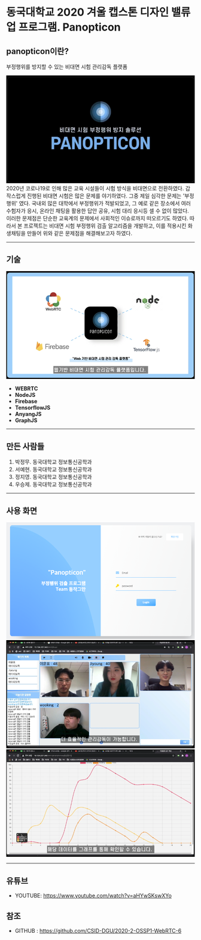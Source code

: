# 동국대학교 2020 겨울 캡스톤 디자인 밸류업 프로그램. Panopticon
## panopticon이란?
부정행위를 방지할 수 있는 비대면 시험 관리감독 플랫폼

![Alt text](./img/logo.png)
2020년 코로나19로 인해 많은 교육 시설들이 시험 방식을 비대면으로 전환하였다. 갑작스럽게 진행된 비대면 시험은 많은 문제를 야기하였다. 그중 제일 심각한 문제는 '부정행위' 였다. 국내외 많은 대학에서 부정행위가 적발되었고, 그 예로 같은 장소에서 여러 수험자가 응시, 온라인 채팅을 활용한 답안 공유, 시험 대리 응시등 셀 수 없이 많았다. 이러한 문제점은 단순한 교육계의 문제에서 사회적인 이슈로까지 떠오르기도 하였다.
따라서 본 프로젝트는 비대면 시험 부정행위 검출 알고리즘을 개발하고, 이를 적용시킨 화생채팅을 만들어 위와 같은 문제점을 해결해보고자 하였다. 
****
## 기술
![Alt text](./img/tech_stack.png)
+ **WEBRTC**   
+ **NodeJS**   
+ **Firebase**   
+ **TensorflowJS**   
+ **AnyangJS**   
+ **GraphJS**
****
## 만든 사람들
1. 박정무. 동국대학교 정보통신공학과 
2. 서예현. 동국대학교 정보통신공학과 
3. 정지영. 동국대학교 정보통신공학과 
4. 우승제. 동국대학교 정보통신공학과 
****
## 사용 화면
![Alt text](./img/login.png)
![Alt text](./img/using_panopticon.png)
![Alt text](./img/graph.png)
****
## 유튜브
* YOUTUBE: <https://www.youtube.com/watch?v=aHYwSKswXYo>

## 참조
* GITHUB : <https://github.com/CSID-DGU/2020-2-OSSP1-WebRTC-6>
